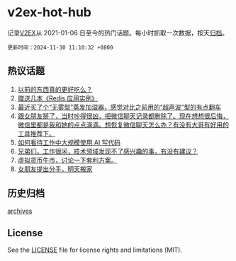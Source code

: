 # v2ex-hot-hub

 记录[V2EX](https://www.v2ex.com/)从 2021-01-06 日至今的热门话题。每小时抓取一次数据，按天[归档](archives)。

`更新时间：2024-11-30 11:10:32 +0800`

## 热议话题

1. [以前的东西真的更好吃么？](https://www.v2ex.com/t/1093782)
1. [赠送几本《Redis 应用实例》](https://www.v2ex.com/t/1093789)
1. [最近买了个“无雾型”蒸发加湿器，感觉对比之前用的“超声波”型的有点翻车](https://www.v2ex.com/t/1093644)
1. [跟女朋友掰了，当时吵得很凶，把微信聊天记录都删除了。现在想想很后悔，微信里都是我和她的点点滴滴。想恢复微信聊天怎么办？有没有大哥有好用的工具推荐下。](https://www.v2ex.com/t/1093687)
1. [如何看待工作中大规模使用 AI 写代码](https://www.v2ex.com/t/1093648)
1. [兄弟们，工作很闲，技术领域发现不了感兴趣的事，有没有建议？](https://www.v2ex.com/t/1093645)
1. [虚拟货币牛市，讨论一下套利方案。](https://www.v2ex.com/t/1093668)
1. [女朋友提出分手，明天搬家](https://www.v2ex.com/t/1093788)

## 历史归档

[archives](archives)

## License

See the [LICENSE](LICENSE) file for license rights and limitations (MIT).
